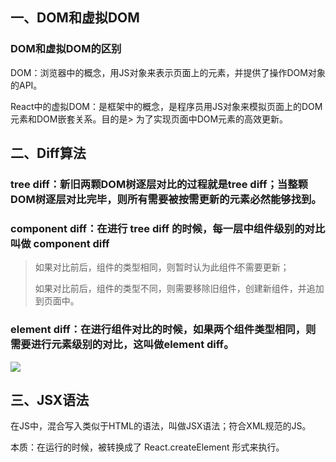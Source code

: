 ## 一、DOM和虚拟DOM

### DOM和虚拟DOM的区别

DOM：浏览器中的概念，用JS对象来表示页面上的元素，并提供了操作DOM对象的API。

React中的虚拟DOM：是框架中的概念，是程序员用JS对象来模拟页面上的DOM元素和DOM嵌套关系。目的是> 为了实现页面中DOM元素的高效更新。

## 二、Diff算法

### tree diff：新旧两颗DOM树逐层对比的过程就是tree diff；当整颗DOM树逐层对比完毕，则所有需要被按需更新的元素必然能够找到。

### component diff：在进行 tree diff 的时候，每一层中组件级别的对比叫做 component diff

> 如果对比前后，组件的类型相同，则暂时认为此组件不需要更新；
>  
> 如果对比前后，组件的类型不同，则需要移除旧组件，创建新组件，并追加到页面中。
>  
### element diff：在进行组件对比的时候，如果两个组件类型相同，则需要进行元素级别的对比，这叫做element diff。

![](https://i.imgur.com/p4lT22R.png)

## 三、JSX语法

在JS中，混合写入类似于HTML的语法，叫做JSX语法；符合XML规范的JS。

本质：在运行的时候，被转换成了 React.createElement 形式来执行。